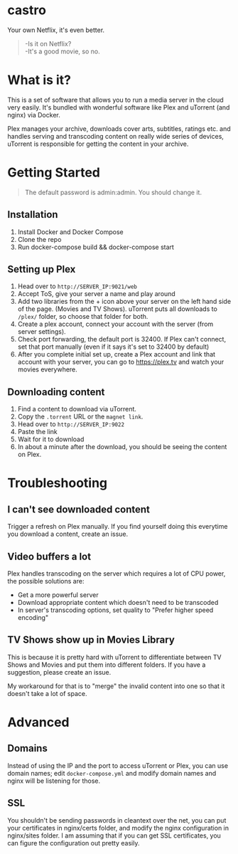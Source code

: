 # castro
Your own Netflix, it's even better.

> -Is it on Netflix?  
> -It's a good movie, so no.

# What is it?

This is a set of software that allows you to run a media server in the cloud very easily.
It's bundled with wonderful software like Plex and uTorrent (and nginx) via Docker.

Plex manages your archive, downloads cover arts, subtitles, ratings etc. and handles serving and transcoding content 
on really wide series of devices, uTorrent is responsible for getting the content in your archive.

# Getting Started

> The default password is admin:admin. You should change it.

## Installation

1. Install Docker and Docker Compose
2. Clone the repo
3. Run docker-compose build && docker-compose start

## Setting up Plex

1. Head over to `http://SERVER_IP:9021/web`
2. Accept ToS, give your server a name and play around
3. Add two libraries from the + icon above your server on the left hand side of the page. (Movies and TV Shows). 
uTorrent puts all downloads to `/plex/` folder, so choose that folder for both.
4. Create a plex account, connect your account with the server (from server settings).
5. Check port forwarding, the default port is 32400. If Plex can't connect, set that port manually (even if it says it's set to 32400 by default)
6. After you complete initial set up, create a Plex account and link that account with your server, you can go to https://plex.tv and watch your movies everywhere.

## Downloading content

1. Find a content to download via uTorrent.
2. Copy the `.torrent` URL or the `magnet link`.
3. Head over to `http://SERVER_IP:9022`
4. Paste the link
5. Wait for it to download
6. In about a minute after the download, you should be seeing the content on Plex.

# Troubleshooting

## I can't see downloaded content

Trigger a refresh on Plex manually. If you find yourself doing this everytime you download a content, create an issue.

## Video buffers a lot

Plex handles transcoding on the server which requires a lot of CPU power, the possible solutions are:

- Get a more powerful server
- Download appropriate content which doesn't need to be transcoded
- In server's transcoding options, set quality to "Prefer higher speed encoding"

## TV Shows show up in Movies Library

This is because it is pretty hard with uTorrent to differentiate between TV Shows and Movies and put them into different folders. If you have a suggestion, please create an issue.

My workaround for that is to "merge" the invalid content into one so that it doesn't take a lot of space.


# Advanced

## Domains

Instead of using the IP and the port to access uTorrent or Plex, you can use domain names; edit `docker-compose.yml` and modify domain names and nginx will be listening for those.

## SSL

You shouldn't be sending passwords in cleantext over the net, you can put your certificates in nginx/certs folder, and modify the nginx configuration in nginx/sites folder. I am assuming that if you can get SSL certificates, you can figure the configuration out pretty easily.


